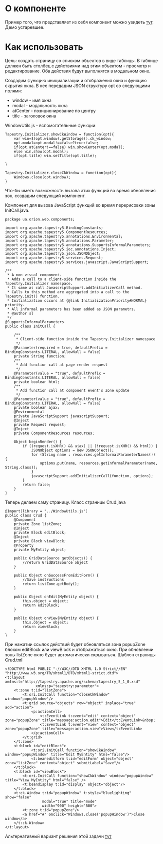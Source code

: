 # О компоненте #

Пример того, что представляет из себя компонент можно увидеть [тут](http://www.chenillekit.org/demo/tapcomp/windowdemo). Демо устаревшее.



# Как использовать #
Цель: создать страницу со списком объектов в виде таблицы. В таблице должен быть столбец с действиями над этим объектом - просмотр и редактирование. Оба действия будут выполнятся в модальном окне.

Создадим функцию инициализации и отображения окна и функцию скрытия окна. В нее передадим JSON структуру opt со следующими полями:

  * window - имя окна
  * modal - модальность окна
  * atCenter - позиционирование по центру
  * title - заголовок окна

WindowUtils.js - вспомогательные функции
```
Tapestry.Initializer.showCkWindow = function(opt){
    var win=$(opt.window).getStorage().ck_window;
    opt.modal=opt.modal!==false?true:false;
    if(opt.atCenter!==false) win.showCenter(opt.modal);
    else win.show(opt.modal);
    if(opt.title) win.setTitle(opt.title);
    
}

Tapestry.Initializer.closeCkWindow = function(opt){
    Windows.close(opt.window);
}
```

Что-бы иметь возможность вызова этих функций во время обновления зон, создадим следующий компонент.

Компонент для вызова JavaScript функций во время перерисовки зоны InitCall.java.
```
package ua.orion.web.components;

import org.apache.tapestry5.BindingConstants;
import org.apache.tapestry5.ComponentResources;
import org.apache.tapestry5.annotations.Environmental;
import org.apache.tapestry5.annotations.Parameter;
import org.apache.tapestry5.annotations.SupportsInformalParameters;
import org.apache.tapestry5.ioc.annotations.Inject;
import org.apache.tapestry5.json.JSONObject;
import org.apache.tapestry5.services.Request;
import org.apache.tapestry5.services.javascript.JavaScriptSupport;

/**
 * A non visual component.
 * Adds a call to a client-side function inside the Tapestry.Initializer namespace. 
 * It same as call JavascriptSupport.addInitializerCall method.
 * Calls to this method are aggregated into a call to the Tapestry.init() function. 
 * Initialization occurs at {@link InitializationPriority#NORMAL} priority.
 * All informal parameters has been added as JSON parametrs.
 * @author sl
 */
@SupportsInformalParameters
public class InitCall {

    /**
     * Client-side function inside the Tapestry.Initializer namespace 
     */
    @Parameter(required = true, defaultPrefix = BindingConstants.LITERAL, allowNull = false)
    private String function;
    /**
     * Add function call at page render request
     */
    @Parameter(value = "true", defaultPrefix = BindingConstants.LITERAL, allowNull = false)
    private boolean html;
    /**
     * Add function call at component event's Zone update
     */
    @Parameter(value = "true", defaultPrefix = BindingConstants.LITERAL, allowNull = false)
    private boolean ajax;
    @Environmental
    private JavaScriptSupport javascriptSupport;
    @Inject
    private Request request;
    @Inject
    private ComponentResources resources;

    Object beginRender() {
        if ((request.isXHR() && ajax) || (!request.isXHR() && html)) {
            JSONObject options = new JSONObject();
            for (String name : resources.getInformalParameterNames()) {
                options.put(name, resources.getInformalParameter(name, String.class));
            }
            javascriptSupport.addInitializerCall(function, options);
        }
        return false;
    }
}
```

Теперь делаем саму страницу.
Класс страницы Crud.java
```
@Import(library = "../WindowUtils.js")
public class Crud {
    @Component
    private Zone listZone;
    @Inject
    private Block editBlock;
    @Inject
    private Block viewBlock;
    @Property
    private MyEntity object;

    public GridDataSource getObjects() {
        //return GridDataSource object
    }

    public Object onSuccessFromEditForm() {
        //Save instructions
        return listZone.getBody();
    }

    public Object onEdit(MyEntity object) {
        this.object = object;
        return editBlock;
    }

    public Object onView(MyEntity object) {
        this.object = object;
        return viewBlock;
    }
}
```

При нажатии ссылок действий будет обновляться зона popupZone блоком editBlock или viewBlock и отображаться окно. При обновлении зоны listZone окно будет автоматически скрываться.
Шаблон страницы Crud.tml
```
<!DOCTYPE html PUBLIC "-//W3C//DTD XHTML 1.0 Strict//EN" "http://www.w3.org/TR/xhtml1/DTD/xhtml1-strict.dtd">
<t:layout xmlns:t="http://tapestry.apache.org/schema/tapestry_5_1_0.xsd"
              xmlns:p="tapestry:parameter">
    <t:zone t:id="listZone">
        <t:ori.InitCall function="closeCkWindow" window="popupWindow"/>
        <t:grid source="objects" row="object" inplace="true" add="action">
            <p:actionCell>
                <t:EventLink t:event="edit" context="object" zone="popupZone" title="message:action.edit">Edit</t:EventLink>&nbsp;
                <t:EventLink t:event="view" context="object" zone="popupZone" title="message:action.view">View</t:EventLink>
            </p:actionCell>
        </t:grid>
    </t:zone>
    <t:block id="editBlock">
            <t:ori.InitCall function="showCkWindow" window="popupWindow" title="Edit MyEntity" html="false"/>
            <t:beaneditform t:id="editForm" object="object" zone="listZone" context="object" submitLabel="Save"/>
    </t:block>
    <t:block id="viewBlock">
        <t:ori.InitCall function="showCkWindow" window="popupWindow" title="View MyEntity" html="false" />
        <t:beandisplay t:id="display" object="object"/>
    </t:block>
    <t:ck.Window t:id="popupWindow" t:style="bluelighting" show="false"
                 modal="true" title="mode"
                 width="900" height="500">
        <t:zone t:id="popupZone"/>
        <a href="#" onclick="Windows.close('popupWindow')">Close window</a>        
    </t:ck.Window>
</t:layout>
```

Альтернативный вариант решения этой задачи [тут](http://tawus.wordpress.com/2011/07/02/a-modal-dialog-for-tapestry/)